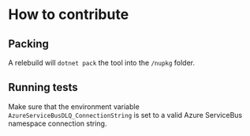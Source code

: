 # How to contribute

## Packing

A relebuild will `dotnet pack` the tool into the `/nupkg` folder.

## Running tests

Make sure that the environment variable `AzureServiceBusDLQ_ConnectionString` is set to a valid Azure ServiceBus namespace connection string.
